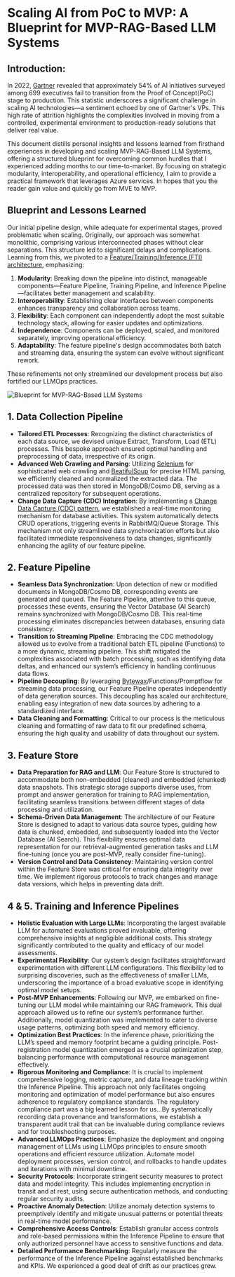 # Scaling AI from PoC to MVP: A Blueprint for MVP-RAG-Based LLM Systems

## Introduction:
In 2022, [Gartner](https://www.gartner.com/en/newsroom/press-releases/2022-08-22-gartner-survey-reveals-80-percent-of-executives-think-automation-can-be-applied-to-any-business-decision) revealed that approximately 54% of AI initiatives surveyed among 699 executives fail to transition from the Proof of Concept(PoC) stage to production. This statistic underscores a significant challenge in scaling AI technologies—a sentiment echoed by one of Gartner's VPs. This high rate of attrition highlights the complexities involved in moving from a controlled, experimental environment to production-ready solutions that deliver real value.

This document distills personal insights and lessons learned from firsthand experiences in developing and scaling MVP-RAG-Based LLM Systems, offering a structured blueprint for overcoming common hurdles that I experienced adding months to our time-to-market. By focusing on strategic modularity, interoperability, and operational efficiency, I aim to provide a practical framework that leverages Azure services. In hopes that you the reader gain value and quickly go from MVE to MVP.

## Blueprint and Lessons Learned
Our initial pipeline design, while adequate for experimental stages, proved problematic when scaling. Originally, our approach was somewhat monolithic, comprising various interconnected phases without clear separations. This structure led to significant delays and complications. Learning from this, we pivoted to a [Feature/Training/Inference (FTI) architecture](https://www.hopsworks.ai/post/mlops-to-ml-systems-with-fti-pipelines), emphasizing:

1. **Modularity**: Breaking down the pipeline into distinct, manageable components—Feature Pipeline, Training Pipeline, and Inference Pipeline—facilitates better management and scalability.
2. **Interoperability**: Establishing clear interfaces between components enhances transparency and collaboration across teams.
3. **Flexibility**: Each component can independently adopt the most suitable technology stack, allowing for easier updates and optimizations.
4. **Independence**: Components can be deployed, scaled, and monitored separately, improving operational efficiency.
5. **Adaptability**: The feature pipeline's design accommodates both batch and streaming data, ensuring the system can evolve without significant rework.

These refinements not only streamlined our development process but also fortified our LLMOps practices.

![Blueprint for MVP-RAG-Based LLM Systems](https://github.com/armansalimi-microsoft/MVP-RAG-Based-LLM-System-Framework/assets/150470041/6fd34a00-57fe-47b7-b694-c9244558507a)


## 1. Data Collection Pipeline
- **Tailored ETL Processes**: Recognizing the distinct characteristics of each data source, we devised unique Extract, Transform, Load (ETL) processes. This bespoke approach ensured optimal handling and preprocessing of data, irrespective of its origin.
- **Advanced Web Crawling and Parsing**: Utilizing [Selenium](https://www.selenium.dev/) for sophisticated web crawling and [BeatifulSoup](https://beautiful-soup-4.readthedocs.io/en/latest/) for precise HTML parsing, we efficiently cleaned and normalized the extracted data. The processed data was then stored in MongoDB/Cosmo DB, serving as a centralized repository for subsequent operations.
- **Change Data Capture (CDC) Integration**: By implementing a [Change Data Capture (CDC) pattern](https://www.confluent.io/blog/how-change-data-capture-works-patterns-solutions-implementation/), we established a real-time monitoring mechanism for database activities. This system automatically detects CRUD operations, triggering events in RabbitMQ/Queue Storage. This mechanism not only streamlined data synchronization efforts but also facilitated immediate responsiveness to data changes, significantly enhancing the agility of our feature pipeline.

## 2. Feature Pipeline
- **Seamless Data Synchronization**: Upon detection of new or modified documents in MongoDB/Cosmo DB, corresponding events are generated and queued. The Feature Pipeline, attentive to this queue, processes these events, ensuring the Vector Database (AI Search) remains synchronized with MongoDB/Cosmo DB. This real-time processing eliminates discrepancies between databases, ensuring data consistency.
- **Transition to Streaming Pipeline**: Embracing the CDC methodology allowed us to evolve from a traditional batch ETL pipeline (Functions) to a more dynamic, streaming pipeline. This shift mitigated the complexities associated with batch processing, such as identifying data deltas, and enhanced our system’s efficiency in handling continuous data flows.
- **Pipeline Decoupling**: By leveraging [Bytewax](https://github.com/bytewax/bytewax)/Functions/Promptflow for streaming data processing, our Feature Pipeline operates independently of data generation sources. This decoupling has scaled our architecture, enabling easy integration of new data sources by adhering to a standardized interface.
- **Data Cleaning and Formatting**: Critical to our process is the meticulous cleaning and formatting of raw data to fit our predefined schema, ensuring the high quality and usability of data throughout our system.

## 3. Feature Store
- **Data Preparation for RAG and LLM**: Our Feature Store is structured to accommodate both non-embedded (cleaned) and embedded (chunked) data snapshots. This strategic storage supports diverse uses, from prompt and answer generation for training to RAG implementation, facilitating seamless transitions between different stages of data processing and utilization.
- **Schema-Driven Data Management**: The architecture of our Feature Store is designed to adapt to various data source types, guiding how data is chunked, embedded, and subsequently loaded into the Vector Database (AI Search). This flexibility ensures optimal data representation for our retrieval-augmented generation tasks and LLM fine-tuning (once you are post-MVP, really consider fine-tuning).
- **Version Control and Data Consistency**: Maintaining version control within the Feature Store was critical for ensuring data integrity over time. We implement rigorous protocols to track changes and manage data versions, which helps in preventing data drift.

## 4 & 5. Training and Inference Pipelines
- **Holistic Evaluation with Large LLMs**: Incorporating the largest available LLM for automated evaluations proved invaluable, offering comprehensive insights at negligible additional costs. This strategy significantly contributed to the quality and efficacy of our model assessments.
- **Experimental Flexibility**: Our system’s design facilitates straightforward experimentation with different LLM configurations. This flexibility led to surprising discoveries, such as the effectiveness of smaller LLMs, underscoring the importance of a broad evaluative scope in identifying optimal model setups.
- **Post-MVP Enhancements**: Following our MVP, we embarked on fine-tuning our LLM model while maintaining our RAG framework. This dual approach allowed us to refine our system’s performance further. Additionally, model quantization was implemented to cater to diverse usage patterns, optimizing both speed and memory efficiency.
- **Optimization Best Practices**: In the inference phase, prioritizing the LLM’s speed and memory footprint became a guiding principle. Post-registration model quantization emerged as a crucial optimization step, balancing performance with computational resource management effectively.
- **Rigorous Monitoring and Compliance**: It is crucial to implement comprehensive logging, metric capture, and data lineage tracking within the Inference Pipeline. This approach not only facilitates ongoing monitoring and optimization of model performance but also ensures adherence to regulatory compliance standards. The regulatory compliance part was a big learned lesson for us...By systematically recording data provenance and transformations, we establish a transparent audit trail that can be invaluable during compliance reviews and for troubleshooting purposes.
- **Advanced LLMOps Practices**: Emphasize the deployment and ongoing management of LLMs using LLMOps principles to ensure smooth operations and efficient resource utilization. Automate model deployment processes, version control, and rollbacks to handle updates and iterations with minimal downtime.
- **Security Protocols**: Incorporate stringent security measures to protect data and model integrity. This includes implementing encryption in transit and at rest, using secure authentication methods, and conducting regular security audits.
- **Proactive Anomaly Detection**: Utilize anomaly detection systems to preemptively identify and mitigate unusual patterns or potential threats in real-time model performance.
- **Comprehensive Access Controls**: Establish granular access controls and role-based permissions within the Inference Pipeline to ensure that only authorized personnel have access to sensitive functions and data.
- **Detailed Performance Benchmarking**: Regularly measure the performance of the Inference Pipeline against established benchmarks and KPIs. We experienced a good deal of drift as our practices grew.





